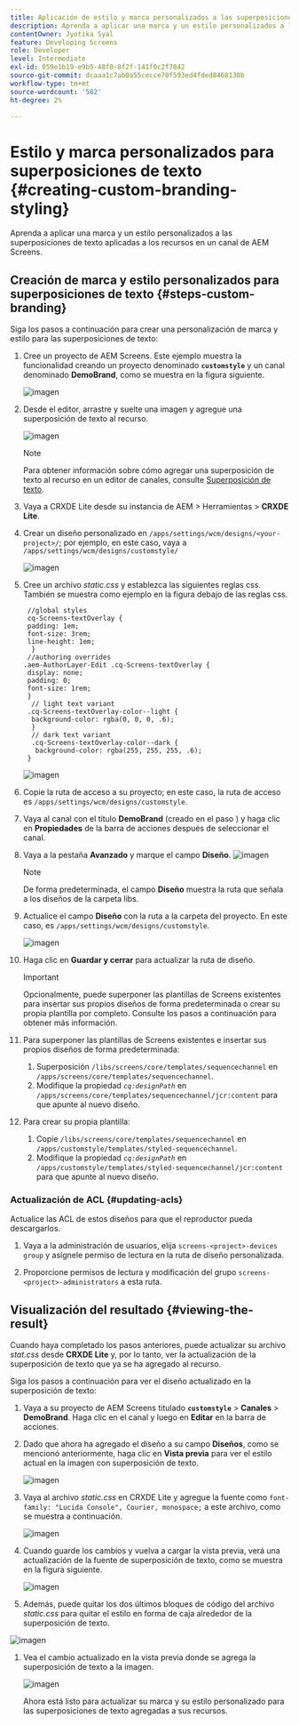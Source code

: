 ```yaml
---
title: Aplicación de estilo y marca personalizados a las superposiciones de texto
description: Aprenda a aplicar una marca y un estilo personalizados a las superposiciones de texto aplicadas a los recursos de un canal de AEM Screens.
contentOwner: Jyotika Syal
feature: Developing Screens
role: Developer
level: Intermediate
exl-id: 059e1b19-e9b5-48f0-8f2f-141f0c2f7842
source-git-commit: dcaaa1c7ab0a55cecce70f593ed4fded8468130b
workflow-type: tm+mt
source-wordcount: '582'
ht-degree: 2%

---
```


# Estilo y marca personalizados para superposiciones de texto {#creating-custom-branding-styling}

Aprenda a aplicar una marca y un estilo personalizados a las superposiciones de texto aplicadas a los recursos en un canal de AEM Screens.

## Creación de marca y estilo personalizados para superposiciones de texto {#steps-custom-branding}

Siga los pasos a continuación para crear una personalización de marca y estilo para las superposiciones de texto:

1. Cree un proyecto de AEM Screens. Este ejemplo muestra la funcionalidad creando un proyecto denominado **`customstyle`** y un canal denominado **DemoBrand**, como se muestra en la figura siguiente.

   ![imagen](/help/user-guide/assets/custom-brand/custom-brand1.png)

1. Desde el editor, arrastre y suelte una imagen y agregue una superposición de texto al recurso.

   ![imagen](/help/user-guide/assets/custom-brand/custom-brand2.png)

   >[!NOTE]
   >Para obtener información sobre cómo agregar una superposición de texto al recurso en un editor de canales, consulte [Superposición de texto](/help/user-guide/text-overlay.md).

1. Vaya a CRXDE Lite desde su instancia de AEM > Herramientas > **CRXDE Lite**.

1. Crear un diseño personalizado en `/apps/settings/wcm/designs/<your-project>/`; por ejemplo, en este caso, vaya a `/apps/settings/wcm/designs/customstyle/`

   ![imagen](/help/user-guide/assets/custom-brand/custom-brand3.png)

1. Cree un archivo *static.css* y establezca las siguientes reglas css. También se muestra como ejemplo en la figura debajo de las reglas css.

   ```shell
    //global styles
    cq-Screens-textOverlay {
    padding: 1em;
    font-size: 3rem;
    line-height: 1em;
     }
    //authoring overrides
   .aem-AuthorLayer-Edit .cq-Screens-textOverlay {
    display: none;
    padding: 0;
    font-size: 1rem;
    }
     // light text variant
    .cq-Screens-textOverlay-color--light {
     background-color: rgba(0, 0, 0, .6);
     }
     // dark text variant
     .cq-Screens-textOverlay-color--dark {
      background-color: rgba(255, 255, 255, .6);
    }
   ```

   ![imagen](/help/user-guide/assets/custom-brand/custom-brand4.png)

1. Copie la ruta de acceso a su proyecto; en este caso, la ruta de acceso es `/apps/settings/wcm/designs/customstyle`.

1. Vaya al canal con el título **DemoBrand** (creado en el paso ) y haga clic en **Propiedades** de la barra de acciones después de seleccionar el canal.

1. Vaya a la pestaña **Avanzado** y marque el campo **Diseño**.
   ![imagen](/help/user-guide/assets/custom-brand/custom-brand5.png)

   >[!NOTE]
   >De forma predeterminada, el campo **Diseño** muestra la ruta que señala a los diseños de la carpeta libs.

1. Actualice el campo **Diseño** con la ruta a la carpeta del proyecto. En este caso, es `/apps/settings/wcm/designs/customstyle`.

   ![imagen](/help/user-guide/assets/custom-brand/custom-brand6.png)

1. Haga clic en **Guardar y cerrar** para actualizar la ruta de diseño.

   >[!IMPORTANT]
   >Opcionalmente, puede superponer las plantillas de Screens existentes para insertar sus propios diseños de forma predeterminada o crear su propia plantilla por completo. Consulte los pasos a continuación para obtener más información.

1. Para superponer las plantillas de Screens existentes e insertar sus propios diseños de forma predeterminada:

   1. Superposición `/libs/screens/core/templates/sequencechannel` en `/apps/screens/core/templates/sequencechannel`.
   1. Modifique la propiedad *`cq:designPath`* en `/apps/screens/core/templates/sequencechannel/jcr:content` para que apunte al nuevo diseño.

1. Para crear su propia plantilla:
   1. Copie `/libs/screens/core/templates/sequencechannel` en `/apps/customstyle/templates/styled-sequencechannel`.
   1. Modifique la propiedad *`cq:designPath`* en `/apps/customstyle/templates/styled-sequencechannel/jcr:content` para que apunte al nuevo diseño.


### Actualización de ACL {#updating-acls}

Actualice las ACL de estos diseños para que el reproductor pueda descargarlos.

1. Vaya a la administración de usuarios, elija `screens-<project>-devices group` y asígnele permiso de lectura en la ruta de diseño personalizada.

1. Proporcione permisos de lectura y modificación del grupo `screens-<project>-administrators` a esta ruta.

## Visualización del resultado {#viewing-the-result}

Cuando haya completado los pasos anteriores, puede actualizar su archivo *stat.css* desde **CRXDE Lite** y, por lo tanto, ver la actualización de la superposición de texto que ya se ha agregado al recurso.

Siga los pasos a continuación para ver el diseño actualizado en la superposición de texto:

1. Vaya a su proyecto de AEM Screens titulado **`customstyle`** > **Canales** > **DemoBrand**. Haga clic en el canal y luego en **Editar** en la barra de acciones.

1. Dado que ahora ha agregado el diseño a su campo **Diseños**, como se mencionó anteriormente, haga clic en **Vista previa** para ver el estilo actual en la imagen con superposición de texto.

   ![imagen](/help/user-guide/assets/custom-brand/custom-brand7.png)

1. Vaya al archivo *static.css* en CRXDE Lite y agregue la fuente como `font-family: "Lucida Console", Courier, monospace;` a este archivo, como se muestra a continuación.

   ![imagen](/help/user-guide/assets/custom-brand/custom-brand8.png)

1. Cuando guarde los cambios y vuelva a cargar la vista previa, verá una actualización de la fuente de superposición de texto, como se muestra en la figura siguiente.

   ![imagen](/help/user-guide/assets/custom-brand/custom-brand9.png)

1. Además, puede quitar los dos últimos bloques de código del archivo *static.css* para quitar el estilo en forma de caja alrededor de la superposición de texto.

![imagen](/help/user-guide/assets/custom-brand/custom-brand10.png)

1. Vea el cambio actualizado en la vista previa donde se agrega la superposición de texto a la imagen.

   ![imagen](/help/user-guide/assets/custom-brand/custom-brand11.png)

   Ahora está listo para actualizar su marca y su estilo personalizado para las superposiciones de texto agregadas a sus recursos.
